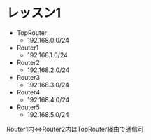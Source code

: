 # レッスン1

- TopRouter
    - 192.168.0.0/24
- Router1
    - 192.168.1.0/24
- Router2
    - 192.168.2.0/24
- Router3
    - 192.168.3.0/24
- Router4
    - 192.168.4.0/24
- Router5
    - 192.168.5.0/24

Router1内⇔Router2内はTopRouter経由で通信可

